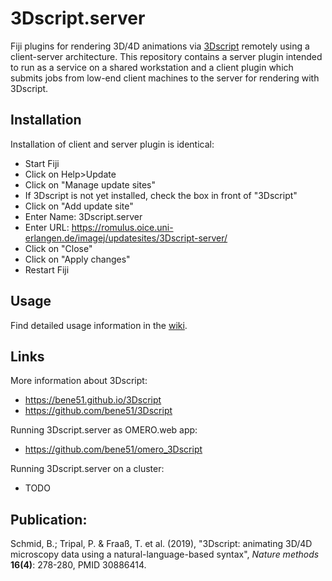 3Dscript.server
===============

Fiji plugins for rendering 3D/4D animations via [3Dscript](https://bene51.github.com/3Dscript) remotely using a client-server architecture. This repository contains a server plugin intended to run as a service on a shared workstation and a client plugin which submits jobs from low-end client machines to the server for rendering with 3Dscript.

Installation
------------
Installation of client and server plugin is identical:
* Start Fiji
* Click on Help>Update
* Click on "Manage update sites"
* If 3Dscript is not yet installed, check the box in front of "3Dscript"
* Click on "Add update site"
* Enter Name: 3Dscript.server
* Enter URL: https://romulus.oice.uni-erlangen.de/imagej/updatesites/3Dscript-server/
* Click on "Close"
* Click on "Apply changes"
* Restart Fiji

Usage
-----
Find detailed usage information in the [wiki](https://github.com/bene51/3Dscript.server/wiki).

Links
-----
More information about 3Dscript:
* https://bene51.github.io/3Dscript
* https://github.com/bene51/3Dscript

Running 3Dscript.server as OMERO.web app:
* https://github.com/bene51/omero_3Dscript

Running 3Dscript.server on a cluster:
* TODO

Publication:
------------
Schmid, B.; Tripal, P. & Fraa&szlig;, T. et al. (2019), "3Dscript: animating 3D/4D microscopy data using a natural-language-based syntax", _Nature methods_ **16(4)**: 278-280, PMID 30886414.


